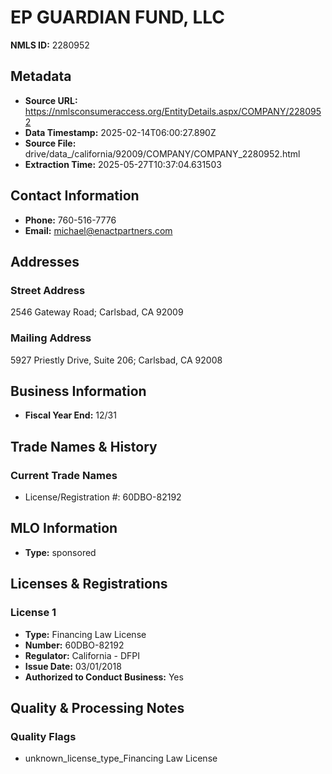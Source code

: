 # EP GUARDIAN FUND, LLC

**NMLS ID:** 2280952

## Metadata
- **Source URL:** https://nmlsconsumeraccess.org/EntityDetails.aspx/COMPANY/2280952
- **Data Timestamp:** 2025-02-14T06:00:27.890Z
- **Source File:** drive/data_/california/92009/COMPANY/COMPANY_2280952.html
- **Extraction Time:** 2025-05-27T10:37:04.631503

## Contact Information
- **Phone:** 760-516-7776
- **Email:** michael@enactpartners.com

## Addresses
### Street Address
2546 Gateway Road; Carlsbad, CA 92009

### Mailing Address
5927 Priestly Drive, Suite 206; Carlsbad, CA 92008

## Business Information
- **Fiscal Year End:** 12/31

## Trade Names & History
### Current Trade Names
- License/Registration #: 60DBO-82192

## MLO Information
- **Type:** sponsored

## Licenses & Registrations

### License 1
- **Type:** Financing Law License
- **Number:** 60DBO-82192
- **Regulator:** California - DFPI
- **Issue Date:** 03/01/2018
- **Authorized to Conduct Business:** Yes

## Quality & Processing Notes
### Quality Flags
- unknown_license_type_Financing Law License

